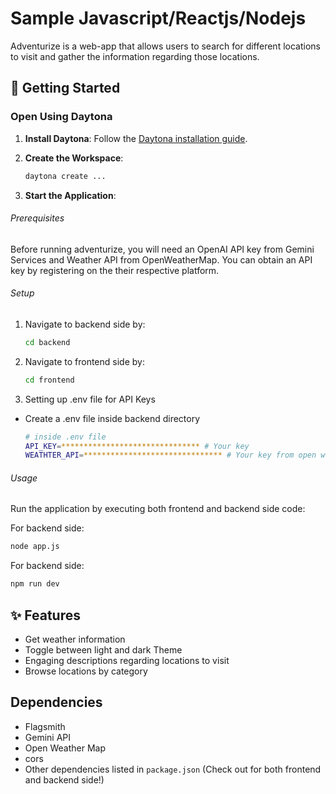 # Sample Javascript/Reactjs/Nodejs

Adventurize is a web-app that allows users to search for different locations to visit and gather the information regarding those locations.

## 🚀 Getting Started

### Open Using Daytona

1. **Install Daytona**: Follow the [Daytona installation guide](https://www.daytona.io/docs/installation/installation/).

2. **Create the Workspace**:

   ```bash
   daytona create ...
   ```

3. **Start the Application**:

###### Prerequisites

Before running adventurize, you will need an OpenAI API key from Gemini Services and Weather API from OpenWeatherMap. You can obtain an API key by registering on the their respective platform.

###### Setup

1. Navigate to backend side by:

   ```bash
   cd backend
   ```

2. Navigate to frontend side by:

   ```bash
   cd frontend
   ```

3. Setting up .env file for API Keys

- Create a .env file inside backend directory

  ```bash
  # inside .env file
  API_KEY=******************************* # Your key
  WEATHTER_API=******************************* # Your key from open weather map
  ```

###### Usage

Run the application by executing both frontend and backend side code:

For backend side:

```bash
node app.js
```

For backend side:

```bash
npm run dev
```

## ✨ Features

- Get weather information
- Toggle between light and dark Theme
- Engaging descriptions regarding locations to visit
- Browse locations by category

## Dependencies

- Flagsmith
- Gemini API
- Open Weather Map
- cors
- Other dependencies listed in `package.json` (Check out for both frontend and backend side!)
